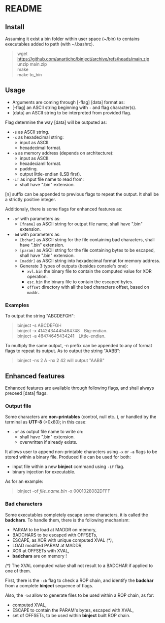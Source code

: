 # README

## Install
Assuming it exist a bin folder within user space (~/bin) to contains executables added to path (with ~/.bashrc).

> wget https://github.com/anarticho/binject/archive/refs/heads/main.zip <br>
> unzip main.zip <br>
> make <br>
> make to_bin <br>

## Usage
- Arguments are coming through [-flag] [data] format as:
- [-flag] an ASCII string beginning with `-` and flag character(s).
- [data] an ASCII string to be interpreted from provided flag.
    
Flag determine the way [data] will be outputed as:
- `-s` as ASCII string.
- `-x` as hexadecimal string:
    - input as ASCII.
    - hexadecimal format.
- `-a` as memory address (depends on architecture):
    - input as ASCII.
    - hexadeciaml format.
    - padding. 
    - output little-endian (LSB first).
- `-if` as input file name to read from:
    - shall have ".bin" extension.

[n] suffix can be appended to previous flags to repeat the output. It shall be a strictly positive integer.

Additionaly, there is some flags for enhanced features as:
- `-of` with parameters as:
    - `[fname]` as ASCII string for output file name, shall have ".bin" extension.
- `-bd` with parameters as:
    - `[bchar]` as ASCII string for the file containing bad characters, shall have ".bin" extension.
    - `[param]` as ASCII string for the file containing bytes to be escaped, shall have ".bin" extension.
    - `[maddr]` as ASCII string into hexadecimal format for memory address.
    - Generate 3 types of outputs (besides console's one):
        - `xvl.bin` the binary file to contain the computed value for XOR operation.
        - `esc.bin` the binary file to contain the escaped bytes.
        - `offset` directory with all the bad characters offset, based on `maddr`.

### Examples
To output the string "ABCDEFGH":
> binject -s ABCDEFGH <br>
> binject -x 4142434445464748&emsp;Big-endian. <br>
> binject -a 48474645434241&emsp;Little-endian. <br>

To multiply the same output, -n prefix can be appended to any of format flags to repeat its output. As to output the string "AABB":
> binject -ns 2 A -nx 2 42      will output "AABB"

## Enhanced features
Enhanced features are available through following flags, and shall always preceed [data] flags.

### Output file
Some characters are **non-printables** (control, null etc..), or handled by the terminal as **UTF-8** (>0x80); in this case: 
- `-of` as output file name to write on:
    - shall have ".bin" extension. 
    - overwritten if already exists.

It allows user to append non-printable characters using `-x` or `-a` flags to be stored within a binary file. Produced file can be used for both:
- input file within a new **binject** command using `-if` flag.
- binary injection for executable.

As for an example:
> binject -of *file_name.bin* -x 0001028082DFFF

### Bad characters
Some executables completely escape some characters, it is called the **badchars**. To handle them, there is the following mechanism:
- PARAM to be load at MADDR on memory, 
- BADCHARS to be escaped with OFFSETs,
- ESCAPE, as XOR with unique computed XVAL _(\*)_,
- LOAD modified PARAM at MADDR,
- XOR at OFFSETs with XVAL,
- **badchars** are on memory !

_(\*)_ The XVAL computed value shall not result to a BADCHAR if applied to one of them.

First, there is the `-cb` flag to check a ROP chain, and identify the **badchar** from a complete **binject** sequence of flags.

Also, the `-bd` allow to generate files to be used within a ROP chain, as for:
- computed XVAL, 
- ESCAPE to contain the PARAM's bytes, escaped with XVAL, 
- set of OFFSETs, to be used within **binject** built ROP chain.

